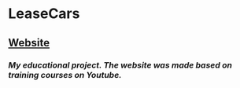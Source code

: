# LeaseCars
## [Website](https://savitskicosta.github.io/Training_LeaseCars/)
### *My educational project. The website was made based on training courses on Youtube.*